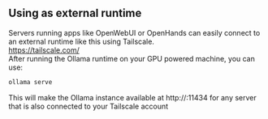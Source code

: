 ## Using as external runtime
Servers running apps like OpenWebUI or OpenHands can easily connect to an external runtime like this using Tailscale.<br/>
https://tailscale.com/<br/>
After running the Ollama runtime on your GPU powered machine, you can use:
```bash
ollama serve
```
This will make the Ollama instance available at http://<ollama-machines-tailscale-ip>:11434 for any server that is also connected to your Tailscale account